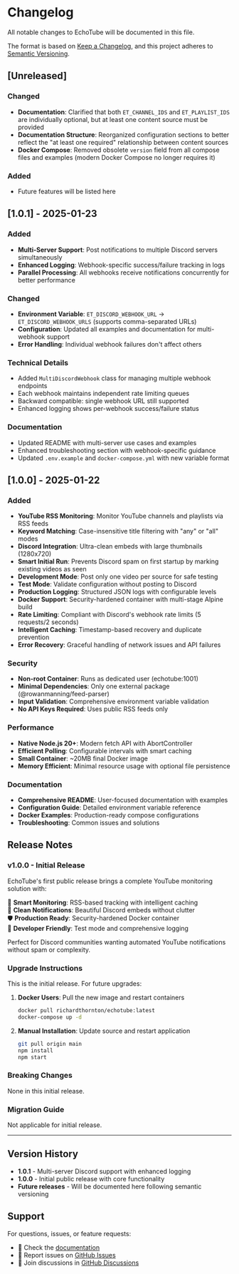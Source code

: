 # Changelog

All notable changes to EchoTube will be documented in this file.

The format is based on [Keep a Changelog](https://keepachangelog.com/en/1.0.0/),
and this project adheres to [Semantic Versioning](https://semver.org/spec/v2.0.0.html).

## [Unreleased]

### Changed
- **Documentation**: Clarified that both `ET_CHANNEL_IDS` and `ET_PLAYLIST_IDS` are individually optional, but at least one content source must be provided
- **Documentation Structure**: Reorganized configuration sections to better reflect the "at least one required" relationship between content sources
- **Docker Compose**: Removed obsolete `version` field from all compose files and examples (modern Docker Compose no longer requires it)

### Added
- Future features will be listed here

## [1.0.1] - 2025-01-23

### Added
- **Multi-Server Support**: Post notifications to multiple Discord servers simultaneously
- **Enhanced Logging**: Webhook-specific success/failure tracking in logs
- **Parallel Processing**: All webhooks receive notifications concurrently for better performance

### Changed
- **Environment Variable**: `ET_DISCORD_WEBHOOK_URL` → `ET_DISCORD_WEBHOOK_URLS` (supports comma-separated URLs)
- **Configuration**: Updated all examples and documentation for multi-webhook support
- **Error Handling**: Individual webhook failures don't affect others

### Technical Details
- Added `MultiDiscordWebhook` class for managing multiple webhook endpoints
- Each webhook maintains independent rate limiting queues
- Backward compatible: single webhook URL still supported
- Enhanced logging shows per-webhook success/failure status

### Documentation
- Updated README with multi-server use cases and examples
- Enhanced troubleshooting section with webhook-specific guidance  
- Updated `.env.example` and `docker-compose.yml` with new variable format

## [1.0.0] - 2025-01-22

### Added
- **YouTube RSS Monitoring**: Monitor YouTube channels and playlists via RSS feeds
- **Keyword Matching**: Case-insensitive title filtering with "any" or "all" modes
- **Discord Integration**: Ultra-clean embeds with large thumbnails (1280x720)
- **Smart Initial Run**: Prevents Discord spam on first startup by marking existing videos as seen
- **Development Mode**: Post only one video per source for safe testing
- **Test Mode**: Validate configuration without posting to Discord
- **Production Logging**: Structured JSON logs with configurable levels
- **Docker Support**: Security-hardened container with multi-stage Alpine build
- **Rate Limiting**: Compliant with Discord's webhook rate limits (5 requests/2 seconds)
- **Intelligent Caching**: Timestamp-based recovery and duplicate prevention
- **Error Recovery**: Graceful handling of network issues and API failures

### Security
- **Non-root Container**: Runs as dedicated user (echotube:1001)
- **Minimal Dependencies**: Only one external package (@rowanmanning/feed-parser)
- **Input Validation**: Comprehensive environment variable validation
- **No API Keys Required**: Uses public RSS feeds only

### Performance
- **Native Node.js 20+**: Modern fetch API with AbortController
- **Efficient Polling**: Configurable intervals with smart caching
- **Small Container**: ~20MB final Docker image
- **Memory Efficient**: Minimal resource usage with optional file persistence

### Documentation
- **Comprehensive README**: User-focused documentation with examples
- **Configuration Guide**: Detailed environment variable reference
- **Docker Examples**: Production-ready compose configurations
- **Troubleshooting**: Common issues and solutions

## Release Notes

### v1.0.0 - Initial Release

EchoTube's first public release brings a complete YouTube monitoring solution with:

🎯 **Smart Monitoring**: RSS-based tracking with intelligent caching  
🎨 **Clean Notifications**: Beautiful Discord embeds without clutter  
🛡️ **Production Ready**: Security-hardened Docker container  
🧪 **Developer Friendly**: Test mode and comprehensive logging  

Perfect for Discord communities wanting automated YouTube notifications without spam or complexity.

### Upgrade Instructions

This is the initial release. For future upgrades:

1. **Docker Users**: Pull the new image and restart containers
   ```bash
   docker pull richardthornton/echotube:latest
   docker-compose up -d
   ```

2. **Manual Installation**: Update source and restart application
   ```bash
   git pull origin main
   npm install
   npm start
   ```

### Breaking Changes

None in this initial release.

### Migration Guide

Not applicable for initial release.

---

## Version History

- **1.0.1** - Multi-server Discord support with enhanced logging
- **1.0.0** - Initial public release with core functionality
- **Future releases** - Will be documented here following semantic versioning

## Support

For questions, issues, or feature requests:
- 📖 Check the [documentation](https://github.com/richardthornton/echotube/wiki)
- 🐛 Report issues on [GitHub Issues](https://github.com/richardthornton/echotube/issues)
- 💬 Join discussions in [GitHub Discussions](https://github.com/richardthornton/echotube/discussions)